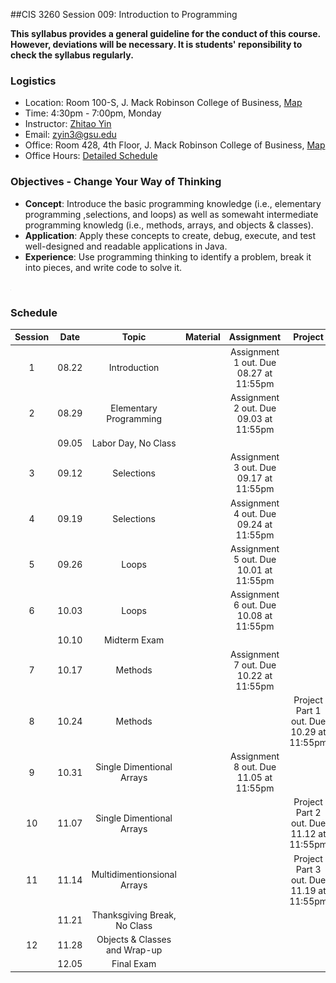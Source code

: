 ##CIS 3260 Session 009: Introduction to Programming

**This syllabus provides a general guideline for the conduct of this course. However, deviations will be necessary. It is students' reponsibility to check the syllabus regularly.**

### Logistics
+ Location: Room 100-S, J. Mack Robinson College of Business, [Map](https://github.com/zhitaoyin/CIS3260/blob/master/Pic/ClassroomLocation.PNG)
+ Time: 4:30pm - 7:00pm, Monday
+ Instructor: [Zhitao Yin](http://zhitaoyin.com)
+ Email: zyin3@gsu.edu
+ Office: Room 428, 4th Floor, J. Mack Robinson College of Business, [Map](https://github.com/zhitaoyin/CIS3260/blob/master/Pic/OfficeLocation.PNG)
+ Office Hours: [Detailed Schedule](https://github.com/zhitaoyin/CIS3260/blob/master/Doc/Office%20Hour%20Schedule.md)

### Objectives - Change Your Way of Thinking

 + **Concept**: Introduce the basic programming knowledge (i.e., elementary programming ,selections, and loops) as well as somewaht intermediate programming knowledg (i.e., methods, arrays, and objects & classes).
 + **Application**: Apply these concepts to create, debug, execute, and test well-designed and readable applications in Java.
 + **Experience**: Use programming thinking to identify a problem, break it into pieces, and write code to solve it.

<img src="Pic/ObjectiveContent.PNG" alt="howtolearn" style="width: 1px;"/>

### Schedule
| Session | Date  | Topic                         |Material| Assignment                             | Project |
|:-------:|:-----:| :----------------------------:|:-:|:--------------------------------------:|:-------:|
| 1       | 08.22 | Introduction                  || Assignment 1 out. Due 08.27 at 11:55pm |  |  
| 2       | 08.29 | Elementary Programming        || Assignment 2 out. Due 09.03 at 11:55pm |  |
|         | 09.05 | Labor Day, No Class           ||                                        |  |
| 3       | 09.12 | Selections                    || Assignment 3 out. Due 09.17 at 11:55pm |  |
| 4       | 09.19 | Selections                    || Assignment 4 out. Due 09.24 at 11:55pm |  |
| 5       | 09.26 | Loops                         || Assignment 5 out. Due 10.01 at 11:55pm |  |
| 6       | 10.03 | Loops                         || Assignment 6 out. Due 10.08 at 11:55pm |  |
|         | 10.10 | Midterm Exam                  ||                                        |  |
| 7       | 10.17 | Methods                       || Assignment 7 out. Due 10.22 at 11:55pm |  |
| 8       | 10.24 | Methods                       ||                                        | Project Part 1 out. Due 10.29 at 11:55pm  |
| 9       | 10.31 | Single Dimentional Arrays     || Assignment 8 out. Due 11.05 at 11:55pm |  |
| 10      | 11.07 | Single Dimentional Arrays     ||                                        | Project Part 2 out. Due 11.12 at 11:55pm |
| 11      | 11.14 | Multidimentionsional Arrays   ||                                        | Project Part 3 out. Due 11.19 at 11:55pm |
|         | 11.21 | Thanksgiving Break, No Class  ||                                        |  |
| 12      | 11.28 | Objects & Classes and Wrap-up ||                                        |  |
|         | 12.05 | Final Exam                    ||                                        |  |









